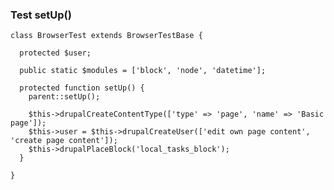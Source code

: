 ### Test setUp()

    class BrowserTest extends BrowserTestBase {
    
      protected $user;
    
      public static $modules = ['block', 'node', 'datetime'];
    
      protected function setUp() {
        parent::setUp();
    
        $this->drupalCreateContentType(['type' => 'page', 'name' => 'Basic page']);
        $this->user = $this->drupalCreateUser(['edit own page content', 'create page content']);
        $this->drupalPlaceBlock('local_tasks_block');
      }
    
    }
